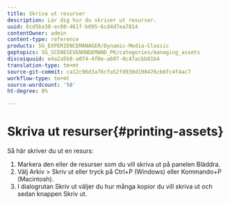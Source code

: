 ```yaml
---
title: Skriva ut resurser
description: Lär dig hur du skriver ut resurser.
uuid: 6cd5ba38-ec80-461f-b095-6cd4d7ea7814
contentOwner: admin
content-type: reference
products: SG_EXPERIENCEMANAGER/Dynamic-Media-Classic
geptopics: SG_SCENESEVENONDEMAND_PK/categories/managing_assets
discoiquuid: e4a2a5b8-a074-4f0e-a607-0c47acbb81b4
translation-type: tm+mt
source-git-commit: ca12c96d3a76cfa52fd930d190476cb6fc4f4ac7
workflow-type: tm+mt
source-wordcount: '58'
ht-degree: 0%

---
```



# Skriva ut resurser{#printing-assets}

Så här skriver du ut en resurs:

1. Markera den eller de resurser som du vill skriva ut på panelen Bläddra.
1. Välj Arkiv > Skriv ut eller tryck på Ctrl+P (Windows) eller Kommando+P (Macintosh).
1. I dialogrutan Skriv ut väljer du hur många kopior du vill skriva ut och sedan knappen Skriv ut.

